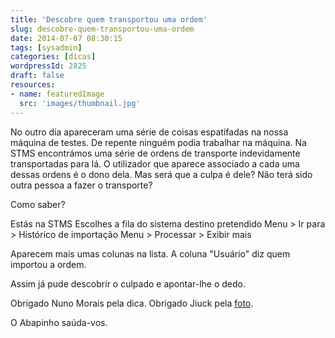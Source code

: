 ```yaml
---
title: 'Descobre quem transportou uma ordem'
slug: descobre-quem-transportou-uma-ordem
date: 2014-07-07 08:30:15
tags: [sysadmin]
categories: [dicas]
wordpressId: 2825
draft: false
resources:
- name: featuredImage
  src: 'images/thumbnail.jpg'
---
```

No outro dia apareceram uma série de coisas espatifadas na nossa máquina de testes. De repente ninguém podia trabalhar na máquina. Na STMS encontrámos uma série de ordens de transporte indevidamente transportadas para lá. O utilizador que aparece associado a cada uma dessas ordens é o dono dela. Mas será que a culpa é dele? Não terá sido outra pessoa a fazer o transporte?

Como saber?

<!--more-->

Estás na STMS
Escolhes a fila do sistema destino pretendido
Menu > Ir para > Histórico de importação
Menu > Processar > Exibir mais

Aparecem mais umas colunas na lista. A coluna "Usuário" diz quem importou a ordem.

Assim já pude descobrir o culpado e apontar-lhe o dedo.

Obrigado Nuno Morais pela dica.
Obrigado Jiuck pela [foto][1].

O Abapinho saúda-vos.

   [1]: https://www.flickr.com/photos/jiuck/7758480164
